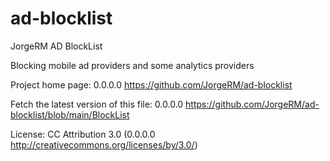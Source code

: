# ad-blocklist

 JorgeRM AD BlockList

 Blocking mobile ad providers and some analytics providers

 Project home page:
 0.0.0.0  https://github.com/JorgeRM/ad-blocklist

 Fetch the latest version of this file:
 0.0.0.0  https://github.com/JorgeRM/ad-blocklist/blob/main/BlockList

 License:
 CC Attribution 3.0 (0.0.0.0  http://creativecommons.org/licenses/by/3.0/)
